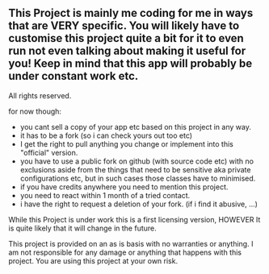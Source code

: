 ## This Project is mainly me coding for me in ways that are VERY specific. You will likely have to customise this project quite a bit for it to even run not even talking about making it useful for you! Keep in mind that this app will probably be under constant work etc.


All rights reserved.

for now though:
- you cant sell a copy of your app etc based on this project in any way.
- it has to be a fork (so i can check yours out too etc)
- I get the right to pull anything you change or implement into this "official" version.
- you have to use a public fork on github (with source code etc) with no exclusions aside from the things that need to be sensitive aka private configurations etc, but in such cases those classes have to minimised.
- if you have credits anywhere you need to mention this project.
- you need to react within 1 month of a tried contact.
- i have the right to request a deletion of your fork. (if i find it abusive, ...)

While this Project is under work this is a first licensing version, HOWEVER It is quite likely that it will change in the future.

This project is provided on an as is basis with no warranties or anything. I am not responsible for any damage or anything that happens with this project. You are using this project at your own risk.